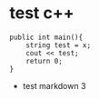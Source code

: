 # test c++  

```
public int main(){
	string test = x;
	cout << test;
	return 0;
}
```

-  test markdown 3